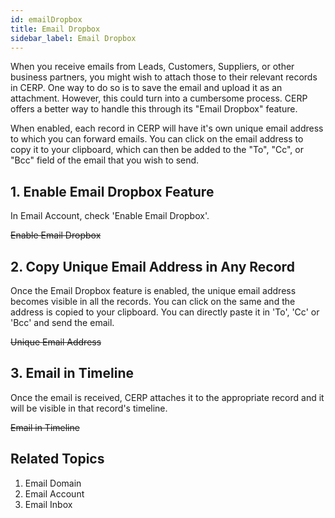 ```yaml
---
id: emailDropbox
title: Email Dropbox
sidebar_label: Email Dropbox
---
```


When you receive emails from Leads, Customers, Suppliers, or other business partners, you might wish to attach those to their relevant records in CERP. One way to do so is to save the email and upload it as an attachment. However, this could turn into a cumbersome process. CERP offers a better way to handle this through its "Email Dropbox" feature.

When enabled, each record in CERP will have it's own unique email address to which you can forward emails. You can click on the email address to copy it to your clipboard, which can then be added to the "To", "Cc", or "Bcc" field of the email that you wish to send.

## 1. Enable Email Dropbox Feature

In Email Account, check 'Enable Email Dropbox'.

~~Enable Email Dropbox~~

## 2. Copy Unique Email Address in Any Record

Once the Email Dropbox feature is enabled, the unique email address becomes visible in all the records. You can click on the same and the address is copied to your clipboard. You can directly paste it in 'To', 'Cc' or 'Bcc' and send the email.

~~Unique Email Address~~

## 3. Email in Timeline

Once the email is received, CERP attaches it to the appropriate record and it will be visible in that record's timeline.

~~Email in Timeline~~

## Related Topics

1. Email Domain
1. Email Account
1. Email Inbox
